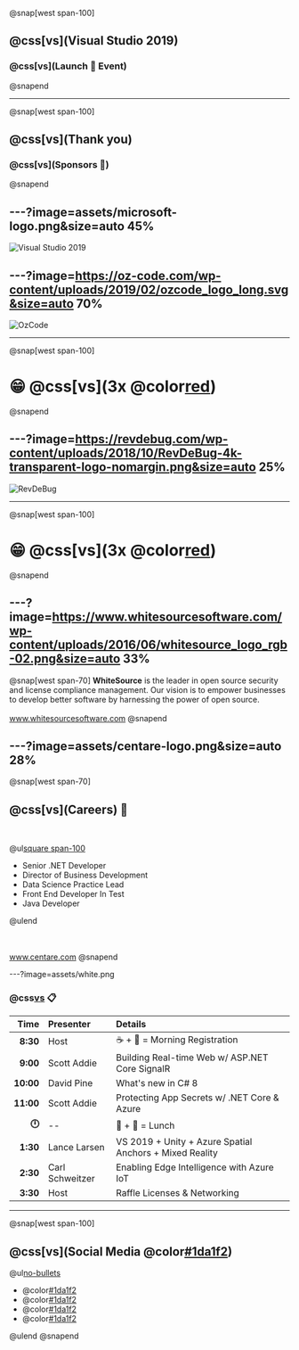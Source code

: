 @snap[west span-100]
## @css[vs](Visual Studio 2019)
### @css[vs](Launch 🚀 Event)
@snapend

---

@snap[west span-100]
## @css[vs](Thank you)
### @css[vs](Sponsors 🙏)
@snapend

---?image=assets/microsoft-logo.png&size=auto 45%
---

![Visual Studio 2019](https://www.youtube.com/embed/9XE8kOI5JTk)

---?image=https://oz-code.com/wp-content/uploads/2019/02/ozcode_logo_long.svg&size=auto 70%
---

![OzCode](https://player.vimeo.com/video/327045936)

---

@snap[west span-100]
# 😁 @css[vs](3x @color[red](@fa[award]))
@snapend

---?image=https://revdebug.com/wp-content/uploads/2018/10/RevDeBug-4k-transparent-logo-nomargin.png&size=auto 25%
---

![RevDeBug](https://www.youtube.com/embed/67ZDTEC9yqM)

---

@snap[west span-100]
# 😁 @css[vs](3x @color[red](@fa[award]))
@snapend

---?image=https://www.whitesourcesoftware.com/wp-content/uploads/2016/06/whitesource_logo_rgb-02.png&size=auto 33%
---

@snap[west span-70]
__WhiteSource__ is the leader in open source security and license compliance management. Our vision is to empower businesses to develop better software by harnessing the power of open source.
<br/><br/>
<a href='www.whitesourcesoftware.com' target='_blank'>www.whitesourcesoftware.com</a>
@snapend

---?image=assets/centare-logo.png&size=auto 28%
---

@snap[west span-70]

<h2>@css[vs](Careers) 🤘</h2>
<br/>

@ul[square span-100](false)

 - Senior .NET Developer
 - Director of Business Development
 - Data Science Practice Lead
 - Front End Developer In Test
 - Java Developer

@ulend

<br/><br/>
<a href='www.centare.com' target='_blank'>www.centare.com</a>
@snapend

---?image=assets/white.png

### @css[vs](Agenda) 📋

| Time | Presenter | Details |
|--:|:--|:--|
| __8:30__ | Host | ☕ + 🍩 = Morning Registration |
| __9:00__ | Scott Addie | Building Real-time Web w/ ASP.NET Core SignalR |
| __10:00__ | David Pine | What's new in C# 8 |
| __11:00__ | Scott Addie | Protecting App Secrets w/ .NET Core & Azure |
| __🕛__ | -- | 🍕 + 🎂 = Lunch |
| __1:30__ | Lance Larsen | VS 2019 + Unity + Azure Spatial Anchors + Mixed Reality |
| __2:30__ | Carl Schweitzer | Enabling Edge Intelligence with Azure IoT |
| __3:30__ | Host | Raffle Licenses & Networking |

---

@snap[west span-100]
## @css[vs](Social Media @color[#1da1f2](@fa[twitter]))

@ul[no-bullets](false)

 - @color[#1da1f2](@Centare)
 - @color[#1da1f2](@VisualStudio)
 - @color[#1da1f2](#VS2019)
 - @color[#1da1f2](#DeveloperCommunity)

@ulend
@snapend